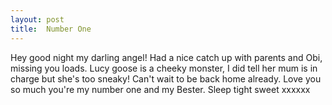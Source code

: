 ```yaml
---
layout: post
title:  Number One
---
```

Hey good night my darling angel! Had a nice catch up with parents and Obi, missing you loads. Lucy goose is a cheeky monster, I did tell her mum is in charge but she's too sneaky! Can't wait to be back home already. Love you so much you're my number one and my Bester. Sleep tight sweet xxxxxx

